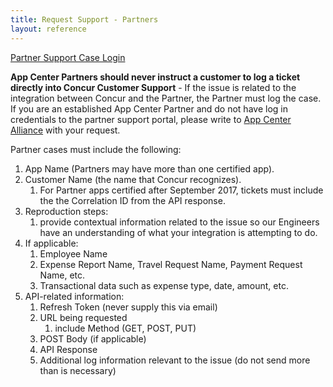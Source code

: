 ```yaml
---
title: Request Support - Partners
layout: reference
---
```


<a class="btn dark-blue" href="https://sapconcur.my.salesforce.com/secur/login_portal.jsp?orgId=00D600000007Dq3&portalId=06060000000PrEi" target="_blank">
  <i class="fa fa-sign-in" aria-hidden="true"></i> Partner Support Case Login
</a>

**App Center Partners should never instruct a customer to log a ticket directly into Concur Customer Support** - If the issue is related to the integration between Concur and the Partner, the Partner must log the case. If you are an established App Center Partner and do not have log in credentials to the partner support portal, please write to <a href="mailto:appcenteralliance@concur.com?Subject=Support%20Portal%20Credentials">App Center Alliance</a> with your request.

Partner cases must include the following:

1. App Name (Partners may have more than one certified app).
2. Customer Name (the name that Concur recognizes).
    1. For Partner apps certified after September 2017, tickets must include the the Correlation ID from the API response.
3. Reproduction steps:
    1. provide contextual information related to the issue so our Engineers have an understanding of what your integration is attempting to do.
4. If applicable:
    1. Employee Name
    2. Expense Report Name, Travel Request Name, Payment Request Name, etc.
    3. Transactional data such as expense type, date, amount, etc.
5. API-related information:
    1. Refresh Token (never supply this via email)
    2. URL being requested
        1. include Method (GET, POST, PUT)
    3.  POST Body (if applicable)
    4. API Response
    5. Additional log information relevant to the issue (do not send more than is necessary)
